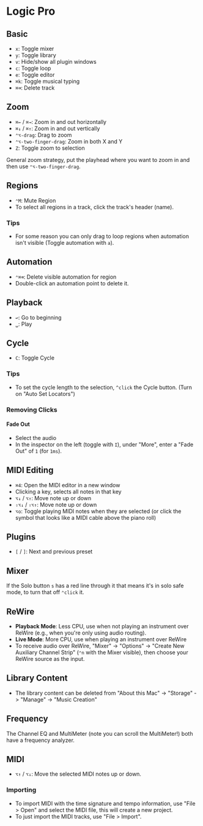 # Logic Pro

## Basic

- `x`: Toggle mixer
- `y`: Toggle library
- `v`: Hide/show all plugin windows
- `c`: Toggle loop
- `e`: Toggle editor
- `⌘k`: Toggle musical typing
- `⌘⌫`: Delete track

## Zoom

- `⌘←` / `⌘→`: Zoom in and out horizontally
- `⌘↓` / `⌘↑`: Zoom in and out vertically
- `⌃⌥-drag`: Drag to zoom
- `⌃⌥-two-finger-drag`: Zoom in both X and Y
- `Z`: Toggle zoom to selection

General zoom strategy, put the playhead where you want to zoom in and then use `⌃⌥-two-finger-drag`.

## Regions

- `⌃M`: Mute Region
- To select all regions in a track, click the track's header (name).

### Tips

- For some reason you can only drag to loop regions when automation isn't visible (Toggle automation with `a`).

## Automation

- `⌃⌘⌫`: Delete visible automation for region
- Double-click an automation point to delete it.

## Playback

- `↩`: Go to beginning
- `␣`: Play

## Cycle

- `C`: Toggle Cycle

### Tips

- To set the cycle length to the selection, `^click` the Cycle button. (Turn on "Auto Set Locators")

### Removing Clicks

#### Fade Out

- Select the audio
- In the inspector on the left (toggle with `I`), under "More", enter a "Fade Out" of `1` (for `1ms`).

## MIDI Editing

- `⌘4`: Open the MIDI editor in a new window
- Clicking a key, selects all notes in that key
- `⌥↓` / `⌥↑`: Move note up or down
- `⇧⌥↓` / `⇧⌥↑`: Move note up or down
- `⌥o`: Toggle playing MIDI notes when they are selected (or click the symbol that looks like a MIDI cable above the piano roll)

## Plugins

- `[` / `]`: Next and previous preset

## Mixer

If the Solo button `s` has a red line through it that means it's in solo safe mode, to turn that off `⌃click` it.

## ReWire

- **Playback Mode**: Less CPU, use when not playing an instrument over ReWire (e.g., when you're only using audio routing).
- **Live Mode**: More CPU, use when playing an instrument over ReWire
- To receive audio over ReWire, "Mixer" -> "Options" -> "Create New Auxiliary Channel Strip" (`⌃n` with the Mixer visible), then choose your ReWire source as the input.

## Library Content

- The library content can be deleted from "About this Mac" -> "Storage" -> "Manage" -> "Music Creation"

## Frequency

The Channel EQ and MultiMeter (note you can scroll the MultiMeter!) both have a frequency analyzer.

## MIDI

- `⌥↑` / `⌥↓`: Move the selected MIDI notes up or down.

### Importing

- To import MIDI with the time signature and tempo information, use "File > Open" and select the MIDI file, this will create a new project.
- To just import the MIDI tracks, use "File > Import".
